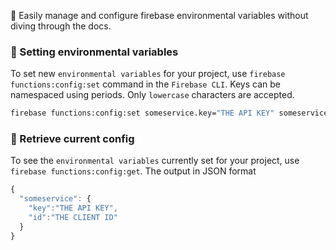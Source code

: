 :rocket: Easily manage and configure firebase environmental variables without diving through the docs.

### 🥳 Setting environmental variables
To set new `environmental variables` for your project, use `firebase functions:config:set` command in the `Firebase CLI`. Keys
can be namespaced using periods. Only `lowercase` characters are accepted.

```bash
firebase functions:config:set someservice.key="THE API KEY" someservice.id="THE CLIENT ID"
```

### 🤖 Retrieve current config
To see the `environmental variables` currently set for your project, use `firebase functions:config:get`. The output in JSON format
```js
{
  "someservice": {
    "key":"THE API KEY",
    "id":"THE CLIENT ID"
  }
}
```